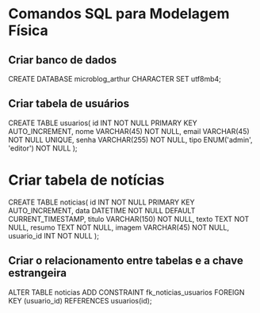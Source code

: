 # Comandos SQL para Modelagem Física

## Criar banco de dados

CREATE DATABASE microblog_arthur CHARACTER SET utf8mb4;

## Criar tabela de usuários

CREATE TABLE usuarios(
    id INT NOT NULL PRIMARY KEY AUTO_INCREMENT,
    nome VARCHAR(45) NOT NULL,
    email VARCHAR(45) NOT NULL UNIQUE,
    senha VARCHAR(255) NOT NULL,
    tipo ENUM('admin', 'editor') NOT NULL
);

# Criar tabela de notícias

CREATE TABLE noticias(
    id INT NOT NULL PRIMARY KEY AUTO_INCREMENT,
    data DATETIME NOT NULL DEFAULT CURRENT_TIMESTAMP,
    titulo VARCHAR(150) NOT NULL,
    texto TEXT NOT NULL,
    resumo TEXT NOT NULL,
    imagem VARCHAR(45) NOT NULL,
    usuario_id INT NOT NULL
);


## Criar o relacionamento entre tabelas e a chave estrangeira

ALTER TABLE noticias
    ADD CONSTRAINT fk_noticias_usuarios
    FOREIGN KEY (usuario_id) REFERENCES usuarios(id);